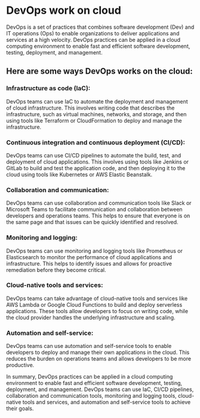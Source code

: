 # DevOps work on cloud

DevOps is a set of practices that combines software development (Dev) and IT operations (Ops) to enable organizations to deliver applications and services at a high velocity. DevOps practices can be applied in a cloud computing environment to enable fast and efficient software development, testing, deployment, and management.

## Here are some ways DevOps works on the cloud:

### Infrastructure as code (IaC):
 DevOps teams can use IaC to automate the deployment and management of cloud infrastructure. This involves writing code that describes the infrastructure, such as virtual machines, networks, and storage, and then using tools like Terraform or CloudFormation to deploy and manage the infrastructure.

### Continuous integration and continuous deployment (CI/CD):
 DevOps teams can use CI/CD pipelines to automate the build, test, and deployment of cloud applications. This involves using tools like Jenkins or GitLab to build and test the application code, and then deploying it to the cloud using tools like Kubernetes or AWS Elastic Beanstalk.

### Collaboration and communication:
 DevOps teams can use collaboration and communication tools like Slack or Microsoft Teams to facilitate communication and collaboration between developers and operations teams. This helps to ensure that everyone is on the same page and that issues can be quickly identified and resolved.

### Monitoring and logging: 
DevOps teams can use monitoring and logging tools like Prometheus or Elasticsearch to monitor the performance of cloud applications and infrastructure. This helps to identify issues and allows for proactive remediation before they become critical.

### Cloud-native tools and services: 
DevOps teams can take advantage of cloud-native tools and services like AWS Lambda or Google Cloud Functions to build and deploy serverless applications. These tools allow developers to focus on writing code, while the cloud provider handles the underlying infrastructure and scaling.

### Automation and self-service: 
DevOps teams can use automation and self-service tools to enable developers to deploy and manage their own applications in the cloud. This reduces the burden on operations teams and allows developers to be more productive.

In summary, DevOps practices can be applied in a cloud computing environment to enable fast and efficient software development, testing, deployment, and management. DevOps teams can use IaC, CI/CD pipelines, collaboration and communication tools, monitoring and logging tools, cloud-native tools and services, and automation and self-service tools to achieve their goals.
